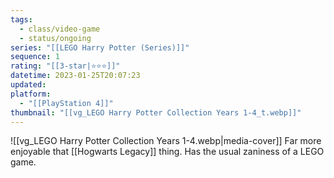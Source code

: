 ```yaml
---
tags:
  - class/video-game
  - status/ongoing
series: "[[LEGO Harry Potter (Series)]]"
sequence: 1
rating: "[[3-star|⭐️⭐️⭐️]]"
datetime: 2023-01-25T20:07:23
updated: 
platform:
  - "[[PlayStation 4]]"
thumbnail: "[[vg_LEGO Harry Potter Collection Years 1-4_t.webp]]"
---
```

![[vg_LEGO Harry Potter Collection Years 1-4.webp|media-cover]]
Far more enjoyable that [[Hogwarts Legacy]] thing. Has the usual zaniness of a LEGO game.